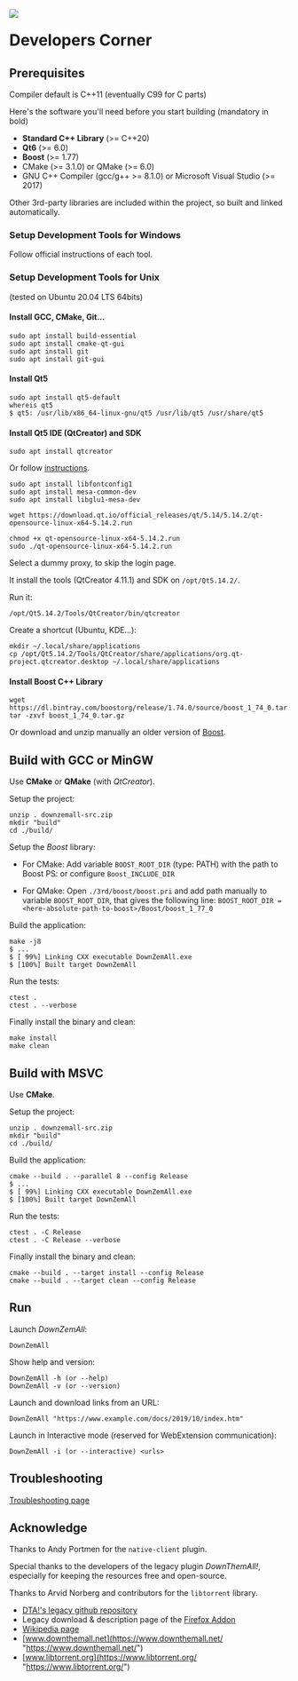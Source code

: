 <img align="left" src="./src/resources/logo/icon64.png">

# Developers Corner

## Prerequisites

Compiler default is C++11 (eventually C99 for C parts)

Here's the software you'll need before you start building (mandatory in bold)

- **Standard C++ Library** (>= C++20)
- **Qt6** (>= 6.0)
- **Boost** (>= 1.77)
- CMake (>= 3.1.0) or QMake (>= 6.0)
- GNU C++ Compiler (gcc/g++ >= 8.1.0)
  or Microsoft Visual Studio (>= 2017)

Other 3rd-party libraries are included within the project, so built and linked
automatically.


### Setup Development Tools for Windows

Follow official instructions of each tool.


### Setup Development Tools for Unix

(tested on Ubuntu 20.04 LTS 64bits)

#### Install GCC, CMake, Git...

    sudo apt install build-essential
    sudo apt install cmake-qt-gui
    sudo apt install git
    sudo apt install git-gui
    
#### Install Qt5

    sudo apt install qt5-default
    whereis qt5
    $ qt5: /usr/lib/x86_64-linux-gnu/qt5 /usr/lib/qt5 /usr/share/qt5
    
#### Install Qt5 IDE (QtCreator) and SDK

    sudo apt install qtcreator
    
Or follow [instructions](https://wiki.qt.io/Install_Qt_6_on_Ubuntu
"https://wiki.qt.io/Install_Qt_6_on_Ubuntu").

    sudo apt install libfontconfig1
    sudo apt install mesa-common-dev
    sudo apt install libglu1-mesa-dev
    
    wget https://download.qt.io/official_releases/qt/5.14/5.14.2/qt-opensource-linux-x64-5.14.2.run

    chmod +x qt-opensource-linux-x64-5.14.2.run
    sudo ./qt-opensource-linux-x64-5.14.2.run

Select a dummy proxy, to skip the login page.

It install the tools (QtCreator 4.11.1) and SDK on `/opt/Qt5.14.2/`.

Run it:

    /opt/Qt5.14.2/Tools/QtCreator/bin/qtcreator

Create a shortcut (Ubuntu, KDE...):

    mkdir ~/.local/share/applications
    cp /opt/Qt5.14.2/Tools/QtCreator/share/applications/org.qt-project.qtcreator.desktop ~/.local/share/applications



#### Install Boost C++ Library

    wget https://dl.bintray.com/boostorg/release/1.74.0/source/boost_1_74_0.tar.gz
    tar -zxvf boost_1_74_0.tar.gz


Or download and unzip manually an older version of [Boost](https://www.boost.org/users/history/).


## Build with GCC or MinGW

Use **CMake** or **QMake** (with *QtCreator*).

Setup the project:

    unzip . downzemall-src.zip
    mkdir "build"
    cd ./build/

Setup the *Boost* library:

- For CMake:
    Add variable `BOOST_ROOT_DIR` (type: PATH) with the path to Boost
    PS: or configure `Boost_INCLUDE_DIR`
    
- For QMake:
    Open `./3rd/boost/boost.pri`
    and add path manually to variable `BOOST_ROOT_DIR`,
    that gives the following line: 
    `BOOST_ROOT_DIR = <here-absolute-path-to-boost>/Boost/boost_1_77_0`



Build the application:

    make -j8
    $ ...
    $ [ 99%] Linking CXX executable DownZemAll.exe
    $ [100%] Built target DownZemAll


Run the tests:

    ctest .
    ctest . --verbose


Finally install the binary and clean:

    make install
    make clean


## Build with MSVC

Use **CMake**.

Setup the project:

    unzip . downzemall-src.zip
    mkdir "build"
    cd ./build/


Build the application:

    cmake --build . --parallel 8 --config Release
    $ ...
    $ [ 99%] Linking CXX executable DownZemAll.exe
    $ [100%] Built target DownZemAll


Run the tests:

    ctest . -C Release
    ctest . -C Release --verbose


Finally install the binary and clean:

    cmake --build . --target install --config Release
    cmake --build . --target clean --config Release


## Run

Launch *DownZemAll*:

    DownZemAll

Show help and version:

    DownZemAll -h (or --help)
    DownZemAll -v (or --version)

Launch and download links from an URL:

    DownZemAll "https://www.example.com/docs/2019/10/index.htm"


Launch in Interactive mode (reserved for WebExtension communication):

    DownZemAll -i (or --interactive) <urls>


## Troubleshooting

[Troubleshooting page](TROUBLESHOOTING.md "TROUBLESHOOTING.md")


## Acknowledge

Thanks to Andy Portmen for the `native-client` plugin.

Special thanks to the developers of the legacy plugin *DownThemAll!*, especially for keeping the resources free and open-source.

Thanks to Arvid Norberg and contributors for the `libtorrent` library.

 - [DTA!'s legacy github repository](https://github.com/downthemall/downthemall "https://github.com/downthemall/downthemall")
 - Legacy download & description page of the [Firefox Addon](https://addons.mozilla.org/en-US/firefox/addon/downthemall/ "https://addons.mozilla.org/en-US/firefox/addon/downthemall/")
 - [Wikipedia page](https://en.wikipedia.org/wiki/DownThemAll! "https://en.wikipedia.org/wiki/DownThemAll!") 
 - [www.downthemall.net](https://www.downthemall.net/ "https://www.downthemall.net/")
 - [www.libtorrent.org](https://www.libtorrent.org/ "https://www.libtorrent.org/")

